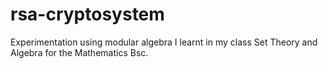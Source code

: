 # rsa-cryptosystem

Experimentation using modular algebra I learnt in my class Set Theory and Algebra for the Mathematics Bsc.

